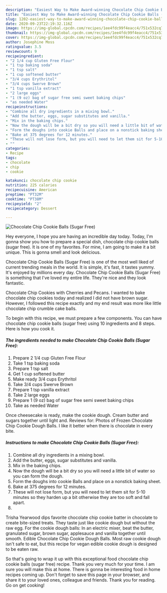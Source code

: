 ```yaml
---
description: "Easiest Way to Make Award-winning Chocolate Chip Cookie Balls (Sugar Free)"
title: "Easiest Way to Make Award-winning Chocolate Chip Cookie Balls (Sugar Free)"
slug: 1202-easiest-way-to-make-award-winning-chocolate-chip-cookie-balls-sugar-free
date: 2020-09-23T22:19:32.116Z
image: https://img-global.cpcdn.com/recipes/1ee4fdc99f4eacc4/751x532cq70/chocolate-chip-cookie-balls-sugar-free-recipe-main-photo.jpg
thumbnail: https://img-global.cpcdn.com/recipes/1ee4fdc99f4eacc4/751x532cq70/chocolate-chip-cookie-balls-sugar-free-recipe-main-photo.jpg
cover: https://img-global.cpcdn.com/recipes/1ee4fdc99f4eacc4/751x532cq70/chocolate-chip-cookie-balls-sugar-free-recipe-main-photo.jpg
author: Josephine Moss
ratingvalue: 3.5
reviewcount: 9
recipeingredient:
- "2 1/4 cup Gluten Free Flour"
- "1 tsp baking soda"
- "1 tsp salt"
- "1 cup softened butter"
- "3/4 cups Erythritol"
- "3/4 cups Swerve Brown"
- "1 tsp vanilla extract"
- "2 large eggs"
- "1 (9 oz) bag of sugar free semi sweet baking chips"
- "as needed Water"
recipeinstructions:
- "Combine all dry ingredients in a mixing bowl."
- "Add the butter, eggs, sugar substitutes and vanilla."
- "Mix in the baking chips."
- "Now the dough will be a bit dry so you will need a little bit of water so you can form the dough."
- "Form the doughs into cookie Balls and place on a nonstick baking sheet."
- "Bake at 375 degrees for 12 minutes."
- "These will not lose form, but you will need to let them sit for 5-10 minutes so they harden up a bit otherwise they are too soft and fall apart."
- ""
categories:
- Recipe
tags:
- chocolate
- chip
- cookie

katakunci: chocolate chip cookie 
nutrition: 225 calories
recipecuisine: American
preptime: "PT32M"
cooktime: "PT38M"
recipeyield: "2"
recipecategory: Dessert

---
```



![Chocolate Chip Cookie Balls (Sugar Free)](https://img-global.cpcdn.com/recipes/1ee4fdc99f4eacc4/751x532cq70/chocolate-chip-cookie-balls-sugar-free-recipe-main-photo.jpg)

Hey everyone, I hope you are having an incredible day today. Today, I'm gonna show you how to prepare a special dish, chocolate chip cookie balls (sugar free). It is one of my favorites. For mine, I am going to make it a bit unique. This is gonna smell and look delicious.

Chocolate Chip Cookie Balls (Sugar Free) is one of the most well liked of current trending meals in the world. It is simple, it's fast, it tastes yummy. It's enjoyed by millions every day. Chocolate Chip Cookie Balls (Sugar Free) is something that I've loved my entire life. They're nice and they look fantastic.

Chocolate Chip Cookies with Cherries and Pecans. I wanted to bake chocolate chip cookies today and realized I did not have brown sugar. However, I followed this recipe exactly and my end result was more like little chocolate chip crumble cake balls.


To begin with this recipe, we must prepare a few components. You can have chocolate chip cookie balls (sugar free) using 10 ingredients and 8 steps. Here is how you cook it.

<!--inarticleads1-->

##### The ingredients needed to make Chocolate Chip Cookie Balls (Sugar Free):

1. Prepare 2 1/4 cup Gluten Free Flour
1. Take 1 tsp baking soda
1. Prepare 1 tsp salt
1. Get 1 cup softened butter
1. Make ready 3/4 cups Erythritol
1. Take 3/4 cups Swerve Brown
1. Prepare 1 tsp vanilla extract
1. Take 2 large eggs
1. Prepare 1 (9 oz) bag of sugar free semi sweet baking chips
1. Take as needed Water


Once cheesecake is ready, make the cookie dough. Cream butter and sugars together until light and. Reviews for: Photos of Frozen Chocolate Chip Cookie Dough Balls. I like it better when there is chocolate in every bite. 

<!--inarticleads2-->

##### Instructions to make Chocolate Chip Cookie Balls (Sugar Free):

1. Combine all dry ingredients in a mixing bowl.
1. Add the butter, eggs, sugar substitutes and vanilla.
1. Mix in the baking chips.
1. Now the dough will be a bit dry so you will need a little bit of water so you can form the dough.
1. Form the doughs into cookie Balls and place on a nonstick baking sheet.
1. Bake at 375 degrees for 12 minutes.
1. These will not lose form, but you will need to let them sit for 5-10 minutes so they harden up a bit otherwise they are too soft and fall apart.
1. 


Trisha Yearwood dips favorite chocolate chip cookie batter in chocolate to create bite-sized treats. They taste just like cookie dough but without the raw egg. For the cookie dough balls: In an electric mixer, beat the butter, granulated sugar, brown sugar, applesauce and vanilla together until smooth. Edible Chocolate Chip Cookie Dough Balls. Most raw cookie dough isn&#39;t safe to eat, but this recipe for vegan edible cookie dough is designed to be eaten raw. 

So that's going to wrap it up with this exceptional food chocolate chip cookie balls (sugar free) recipe. Thank you very much for your time. I am sure you will make this at home. There is gonna be interesting food in home recipes coming up. Don't forget to save this page in your browser, and share it to your loved ones, colleague and friends. Thank you for reading. Go on get cooking!

